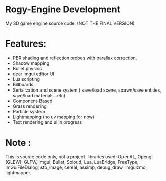 # Rogy-Engine Development
My 3D game engine source code.
(NOT THE FINAL VERSION)

# Features:
- PBR shading and reflection probes with parallax correction.
- Shadow mapping
- Bullet physics
- dear imgui editor UI
- Lua scripting
- Billboards
- Serialization and scene system ( save/load scene, spawn/save entities, save/load materials  ..etc)
- Component-Based
- Grass rendering
- Particle system
- Lightmapping (no uv mapping for now)
- Text rendering and ui in progress

# Note :
This is source code only, not a project.
libraries used: OpenAL, Opengl (GLEW), GLFW, imgui, Bullet, Soloud, Lua, LuaBridge, FreeType, ImGuiFileDialog, stb_image, cereal, assimp, debug_draw, imguizmo, lightmapper.
